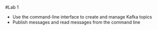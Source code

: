 #Lab 1

- Use the command-line interface to create and manage Kafka topics 
- Publish messages and read messages from the command line

